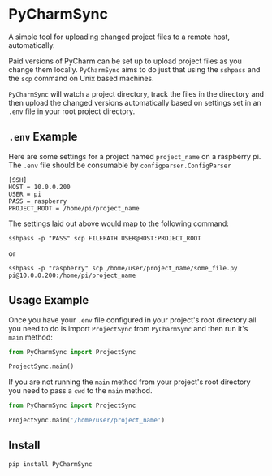 # PyCharmSync

A simple tool for uploading changed project files to a remote host,
 automatically.

Paid versions of PyCharm can be set up to upload project files
as you change them locally. `PyCharmSync` aims to do just that 
using the `sshpass` and the `scp` command on Unix based machines.

`PyCharmSync` will watch a project directory, track the files in
the directory and then upload the changed versions automatically
based on settings set in an `.env` file in your root project 
directory.

## `.env` Example

Here are some settings for a project named `project_name` on a 
raspberry pi.  The `.env` file should be consumable by `configparser.ConfigParser`

    [SSH]
    HOST = 10.0.0.200
    USER = pi
    PASS = raspberry
    PROJECT_ROOT = /home/pi/project_name

The settings laid out above would map to the following command:

    sshpass -p "PASS" scp FILEPATH USER@HOST:PROJECT_ROOT

or

    sshpass -p "raspberry" scp /home/user/project_name/some_file.py pi@10.0.0.200:/home/pi/project_name

## Usage Example

Once you have your `.env` file configured in your project's root
directory all you need to do is import `ProjectSync` from `PyCharmSync`
and then run it's `main` method:

```python
from PyCharmSync import ProjectSync

ProjectSync.main()
```

If you are not running the `main` method from your project's root 
directory you need to pass a `cwd` to the `main` method.

```python
from PyCharmSync import ProjectSync

ProjectSync.main('/home/user/project_name')
```
 
 ## Install
 
 `pip install PyCharmSync`
 